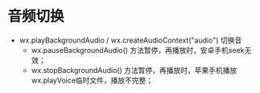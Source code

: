 # 音频切换

* wx.playBackgroundAudio / wx.createAudioContext("audio") 切换音
  * wx.pauseBackgroundAudio() 方法暂停，再播放时，安卓手机seek无效；
  * wx.stopBackgroundAudio() 方法暂停，再播放时，苹果手机播放wx.playVoice临时文件，播放不完整；
